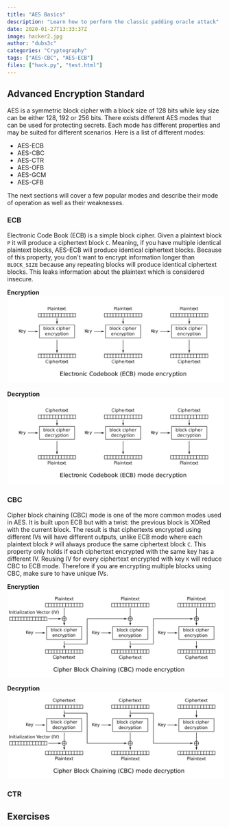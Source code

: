 ```yaml
---
title: "AES Basics"
description: "Learn how to perform the classic padding oracle attack"
date: 2020-01-27T13:33:37Z
image: hacker2.jpg
author: "dubs3c"
categories: "Cryptography"
tags: ["AES-CBC", "AES-ECB"]
files: ["hack.py", "test.html"]
---
```


## Advanced Encryption Standard

AES is a symmetric block cipher with a block size of 128 bits while key size can be either 128, 192 or 256 bits. There exists different AES modes that can be used for protecting secrets. Each mode has different properties and may be suited for different scenarios. Here is a list of different modes:

- AES-ECB
- AES-CBC
- AES-CTR
- AES-OFB
- AES-GCM
- AES-CFB

The next sections will cover a few popular modes and describe their mode of operation as well as their weaknesses.

### ECB

Electronic Code Book (ECB) is a simple block cipher. Given a plaintext block `P` it will produce a ciphertext block `C`. Meaning, if you have multiple identical plaintext blocks, AES-ECB will produce identical ciphertext blocks. Because of this property, you don't want to encrypt information longer than `BLOCK_SIZE` because any repeating blocks will produce identical ciphertext blocks. This leaks information about the plaintext which is considered insecure. 

**Encryption**
![images/CBC_encryption.png](images/ECB_encryption.png)

**Decryption**
![images/CBC_decryption.png](images/ECB_decryption.png)

### CBC

Cipher block chaining (CBC) mode is one of the more common modes used in AES. It is built upon ECB but with a twist: the previous block is XORed with the current block. The result is that ciphertexts encrypted using different IVs will have different outputs, unlike ECB mode where each plaintext block `P` will always produce the same ciphertext block `C`. This property only holds if each ciphertext encrypted with the same key has a different IV. Reusing IV for every ciphertext encrypted with key `K` will reduce CBC to ECB mode. Therefore if you are encrypting multiple blocks using CBC, make sure to have unique IVs.

**Encryption**
![images/CBC_encryption.png](images/CBC_encryption.png)

**Decryption**
![images/CBC_decryption.png](images/CBC_decryption.png)


### CTR

## Exercises